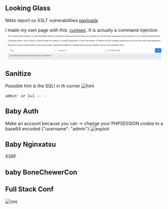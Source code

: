 


## Looking Glass

Nikto report os XSLT vulnerabilities
[payloads](https://github.com/swisskyrepo/PayloadsAllTheThings/tree/master/XSLT%20Injection)

I made my own page with this: [curesec](https://curesec.com/blog/article/blog/MoinMoin-198-XSS-175.html).
It is actually a command injection
![exploit-lg](Screenshots/looking-glass-exploit.png)


## Sanitize 
 
Possible hint is the SQLI in th corner
![hint](sanitize-hint-question-mark.png)

`admin' or 1=1 -- -`

## Baby Auth

Make an account because you can -> change your PHPSESSION cookie to a base64 encoded {"username": "admin"}
![exploit](Screenshots/baby-exploit.png)
 
## Baby Nginxatsu


XSRF

## baby BoneChewerCon


## Full Stack Conf


![xss](Screenshots/xxs)


